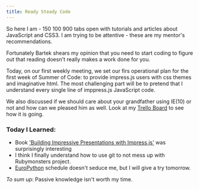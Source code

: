 ```yaml
---
title: Ready Steady Code
---
```

So here I am - 150 100 900 tabs open with tutorials and articles about JavaScript and CSS3. I am trying to be attentive - these are my mentor's recommendations.

Fortunately Bartek shears my opinion that you need to start coding to figure out that reading doesn't really makes a work done for you.

Today, on our first weekly meeting, we set our firs operational plan for the first week of Summer of Code: to provide impress.js users with css themes and imaginative html. The most challenging part will be to pretend that I understand every single line of imppress.js JavaScript code.

We also discussed if we should care about your grandfather using IE(10) or not and how can we pleased him as well. Look at my [Trello Board](https://trello.com/board/impress-js-summer-of-code/51bee39938cdf46401002f4e) to see how it is going.


### Today I Learned:
* Book ['Building Impressive Presentations with Impress.js'](http://www.amazon.com/dp/1849696489) was surprisingly interesting
* I think I finally understand how to use git to not mess up with Rubymonsters project.
* [EuroPython](https://ep2013.europython.eu/p3/live/) schedule doesn't seduce me, but I will give a try tomorrow.

_To sum up_:
Passive knowledge isn't worth my time.

